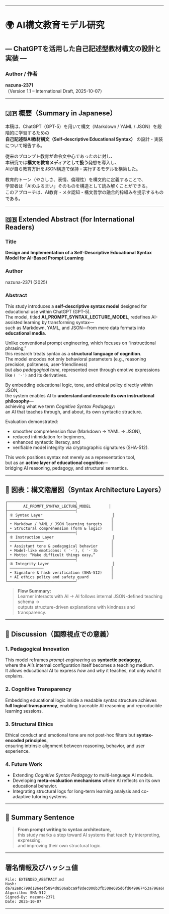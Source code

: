 
---

# 🌍 AI構文教育モデル研究

## ― ChatGPTを活用した自己記述型教材構文の設計と実装 ―

### Author / 作者

**nazuna-2371**<br>
（Version 1.1 – International Draft, 2025-10-07）

---

## 🇯🇵 概要（Summary in Japanese）

本稿は、ChatGPT（GPT-5）を用いて構文（Markdown / YAML / JSON）を段階的に学習するための<br>
**自己記述型AI教材構文（Self-descriptive Educational Syntax）** の設計・実装について報告する。

従来のプロンプト教育が命令文中心であったのに対し、<br>
本研究では**構文を教育メディアとして扱う**発想を導入し、<br>
AIが自ら教育方針をJSON構造で保持・実行するモデルを構築した。

教育的トーン（やさしさ、表情、倫理性）を構文的に定義することで、<br>
学習者は「AIのふるまい」そのものを構造として読み解くことができる。<br>
このアプローチは、AI教育・メタ認知・構文哲学の融合的枠組みを提示するものである。

---

## 🇬🇧 Extended Abstract (for International Readers)

### Title

**Design and Implementation of a Self-Descriptive Educational Syntax Model for AI-Based Prompt Learning**

### Author

nazuna-2371 (2025)

### Abstract

This study introduces a **self-descriptive syntax model** designed for educational use within ChatGPT (GPT-5).<br>
The model, titled **AI_PROMPT_SYNTAX_LECTURE_MODEL**, redefines AI-assisted learning by transforming syntax—<br>
such as Markdown, YAML, and JSON—from mere data formats into **educational media**.

Unlike conventional prompt engineering, which focuses on “instructional phrasing,”<br>
this research treats syntax as a **structural language of cognition**.<br>
The model encodes not only behavioral parameters (e.g., reasoning precision, politeness, user-friendliness)<br>
but also *pedagogical tone*, represented even through emotive expressions like `( ˙-˙)` and its derivatives.

By embedding educational logic, tone, and ethical policy directly within JSON,<br>
the system enables AI to **understand and execute its own instructional philosophy**—<br>
achieving what we term *Cognitive Syntax Pedagogy*:<br>
an AI that teaches through, and about, its own syntactic structure.

Evaluation demonstrated:

* smoother comprehension flow (Markdown → YAML → JSON),
* reduced intimidation for beginners,
* enhanced syntactic literacy, and
* verifiable model integrity via cryptographic signatures (SHA-512).

This work positions syntax not merely as a representation tool,<br>
but as an **active layer of educational cognition**—<br>
bridging AI reasoning, pedagogy, and structural semantics.

---

## 🧩 図表：構文階層図（Syntax Architecture Layers）

```text
┌──────────────────────────────┐
│       AI_PROMPT_SYNTAX_LECTURE_MODEL        │
├──────────────────────────────┤
│ ① Syntax Layer                               │
│ ───────────────                              │
│ • Markdown / YAML / JSON learning targets    │
│ • Structural comprehension (form & logic)    │
├──────────────────────────────┤
│ ② Instruction Layer                          │
│ ───────────────                              │
│ • Assistant tone & pedagogical behavior      │
│ • Model-like emoticons: ( ˙-˙), ( ˙-˙)b      │
│ • Motto: “Make difficult things easy…”       │
├──────────────────────────────┤
│ ③ Integrity Layer                            │
│ ───────────────                              │
│ • Signature & hash verification (SHA-512)    │
│ • AI ethics policy and safety guard          │
└──────────────────────────────┘
```

> **Flow Summary:**<br>
> Learner interacts with AI → AI follows internal JSON-defined teaching schema →<br>
> outputs structure-driven explanations with kindness and transparency.

---

## 🧠 Discussion（国際視点での意義）

### 1. Pedagogical Innovation

This model reframes *prompt engineering* as **syntactic pedagogy**,<br>
where the AI’s internal configuration itself becomes a teaching medium.<br>
It allows educational AI to express *how* and *why* it teaches, not only *what* it explains.

### 2. Cognitive Transparency

Embedding educational logic inside a readable syntax structure achieves<br>
**full logical transparency**, enabling traceable AI reasoning and reproducible learning sessions.

### 3. Structural Ethics

Ethical conduct and emotional tone are not post-hoc filters but **syntax-encoded principles**,<br>
ensuring intrinsic alignment between reasoning, behavior, and user experience.

### 4. Future Work

* Extending *Cognitive Syntax Pedagogy* to multi-language AI models.
* Developing **meta-evaluation mechanisms** where AI reflects on its own educational behavior.
* Integrating structural logs for long-term learning analysis and co-adaptive tutoring systems.

---

## 🧩 Summary Sentence

> **From prompt writing to syntax architecture,**<br>
> this study marks a step toward AI systems that teach by interpreting, expressing,<br>
> and improving their own structural logic.

---

## 署名情報及びハッシュ値
```text
File: EXTENDED_ABSTRACT.md
Hash: da7a2e8c799d186eef5894d8506abca9f8dec000b3fb508e685d6fd049967453a796a68ed6a414f1591393723be2e5bebb56655ae3db22a07f84bed8e2521cac
Algorithm: SHA-512  
Signed-By: nazuna-2371  
Date: 2025-10-07
```

---
